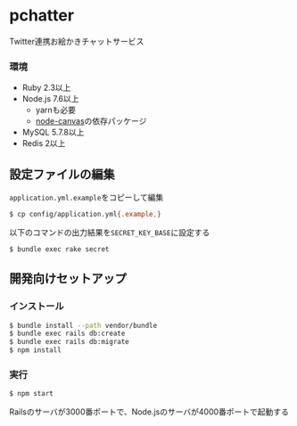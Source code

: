 pchatter
===

Twitter連携お絵かきチャットサービス

### 環境
* Ruby 2.3以上
* Node.js 7.6以上
  * yarnも必要
  * [node-canvas](https://github.com/Automattic/node-canvas)の依存パッケージ
* MySQL 5.7.8以上
* Redis 2以上

## 設定ファイルの編集
`application.yml.example`をコピーして編集

```bash
$ cp config/application.yml{.example,}
```

以下のコマンドの出力結果を`SECRET_KEY_BASE`に設定する

```
$ bundle exec rake secret
```

## 開発向けセットアップ
### インストール
```bash
$ bundle install --path vendor/bundle
$ bundle exec rails db:create
$ bundle exec rails db:migrate
$ npm install
```

### 実行

```bash
$ npm start
```

Railsのサーバが3000番ポートで、Node.jsのサーバが4000番ポートで起動する
